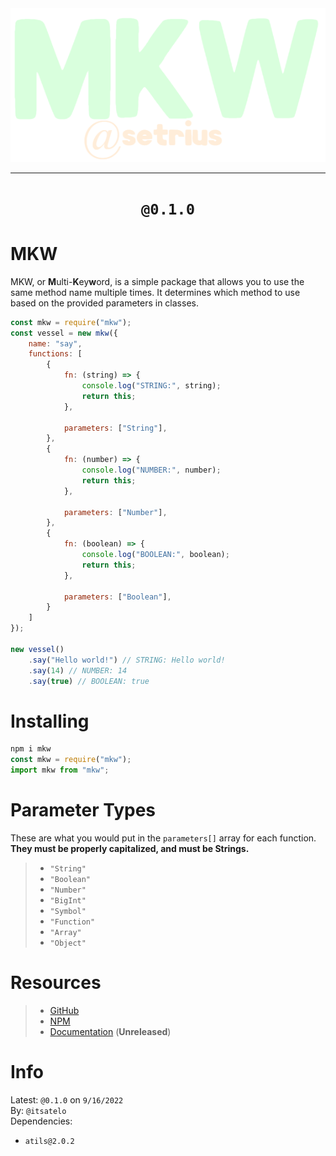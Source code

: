 <div align="center">
    <img src="./mkw.png">
    <hr>
    <h1><code>@0.1.0</code></h1>
</div>

# MKW
MKW, or **M**ulti-**K**ey**w**ord, is a simple package that allows you to use the same method name multiple times. It determines which method to use based on the provided parameters in classes.

```js
const mkw = require("mkw");
const vessel = new mkw({
    name: "say",
    functions: [
        {
            fn: (string) => {
                console.log("STRING:", string);
                return this;
            },

            parameters: ["String"],
        },
        {
            fn: (number) => {
                console.log("NUMBER:", number);
                return this;
            },

            parameters: ["Number"],
        },
        {
            fn: (boolean) => {
                console.log("BOOLEAN:", boolean);
                return this;
            },

            parameters: ["Boolean"],
        }
    ]
});

new vessel()
    .say("Hello world!") // STRING: Hello world!
    .say(14) // NUMBER: 14
    .say(true) // BOOLEAN: true
```

# Installing
```js
npm i mkw
const mkw = require("mkw");
import mkw from "mkw";
```

# Parameter Types
These are what you would put in the `parameters[]` array for each function. **They must be properly capitalized, and must be Strings.**
> - `"String"`
> - `"Boolean"`
> - `"Number"`
> - `"BigInt"`
> - `"Symbol"`
> - `"Function"`
> - `"Array"`
> - `"Object"`

# Resources
> - [GitHub](https://github.com/setriusdev/mkw)
> - [NPM](https://npmjs.com/package/mkw)
> - [Documentation](https://docs.setrius.com/mkw) (**Unreleased**)

# Info
Latest: `@0.1.0` on `9/16/2022`<br>
By: `@itsatelo`<br>
Dependencies:
- `atils@2.0.2`